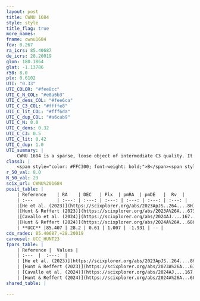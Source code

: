 ```yaml
---
layout: post
title: CWNU 1684
style: style
title_flag: true
more_names: 
fname: cwnu1684
fov: 0.267
ra_icrs: 85.40687
de_icrs: 28.20019
glon: 180.1864
glat: -1.13786
r50: 8.0
plx: 0.6102
UTI: "0.33"
UTI_COLOR: "#fee8cc"
UTI_C_N_COL: "#e0a6b3"
UTI_C_dens_COL: "#fee6ca"
UTI_C_C3_COL: "#ffffe8"
UTI_C_lit_COL: "#fff6da"
UTI_C_dup_COL: "#a6cab9"
UTI_C_N: 0.0
UTI_C_dens: 0.32
UTI_C_C3: 0.5
UTI_C_lit: 0.42
UTI_C_dup: 1.0
UTI_summary: |
    CWNU 1684 is a sparse, loose object of intermediate C3 quality. It was recently reported in the literature.<br><br><span style="color: #99180f; font-weight: bold;">Warning: </span>contains less than 25 stars with <i>P>0.5</i> estimated.
class3: |
    <span style="color: #FFC300; font-weight: bold;">B</span><span style="color: #FFC300; font-weight: bold;">B</span>
r_50_val: 8.0
N_50_val: 23
scix_url: CWNU%201684
posit_table: |
    | Reference    | RA    | DEC   | Plx  | pmRA  | pmDE   |  Rv  |
    | :---         | :---: | :---: | :---: | :---: | :---: | :---: |
    |[He et al. (2023)](https://scixplorer.org/abs/2023ApJS..264....8H) | 85.42 | 28.169 | 0.62 | 1.01 | -1.934 | -- |
    |[Hunt & Reffert (2023)](https://scixplorer.org/abs/2023A%26A...673A.114H) | 85.359 | 28.197 | 0.62 | 1.012 | -1.937 | -- |
    |[Cavallo et al. (2024)](https://scixplorer.org/abs/2024AJ....167...12C) | 85.375 | 28.173 | 0.62 | -- | -- | -- |
    |[Hunt & Reffert (2024)](https://scixplorer.org/abs/2024A%26A...686A..42H) | 85.359 | 28.197 | 0.62 | 1.012 | -1.937 | -- |
    | **UCC** |85.407 | 28.2 | 0.61 | 1.007 | -1.931 | -- | 
cds_radec: 85.40687,+28.20019
carousel: UCC_HUNT23
fpars_table: |
    | Reference |  Values |
    | :---  |  :---:  |
    | [He et al. (2023)](https://scixplorer.org/abs/2023ApJS..264....8H) | `A0=1.7, m-M=11.0, logAge=7.3` |
    | [Hunt & Reffert (2023)](https://scixplorer.org/abs/2023A%26A...673A.114H) | `AV50=1.73, diffAV50=1.381, MOD50=10.89, logAge50=7.879` |
    | [Cavallo et al. (2024)](https://scixplorer.org/abs/2024AJ....167...12C) | `AV50=1.49, dMod50=11.12, logAge50=8.24, [Fe/H]50=0.56` |
    | [Hunt & Reffert (2024)](https://scixplorer.org/abs/2024A%26A...686A..42H) | `MassJ=219.301` |
shared_table: |
    
---
```

